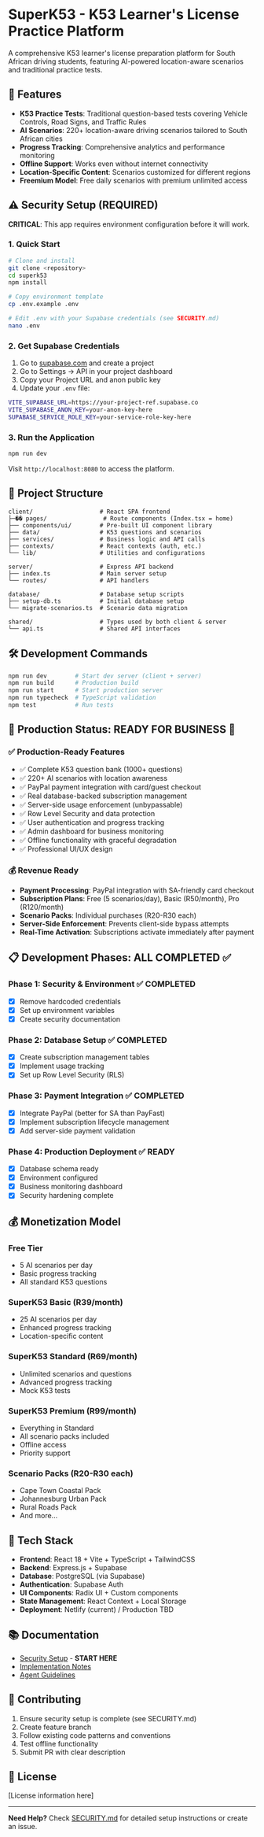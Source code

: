 # SuperK53 - K53 Learner's License Practice Platform

A comprehensive K53 learner's license preparation platform for South African driving students, featuring AI-powered location-aware scenarios and traditional practice tests.

## 🚀 Features

- **K53 Practice Tests**: Traditional question-based tests covering Vehicle Controls, Road Signs, and Traffic Rules
- **AI Scenarios**: 220+ location-aware driving scenarios tailored to South African cities
- **Progress Tracking**: Comprehensive analytics and performance monitoring
- **Offline Support**: Works even without internet connectivity
- **Location-Specific Content**: Scenarios customized for different regions
- **Freemium Model**: Free daily scenarios with premium unlimited access

## ⚠️ Security Setup (REQUIRED)

**CRITICAL**: This app requires environment configuration before it will work.

### 1. Quick Start

```bash
# Clone and install
git clone <repository>
cd superk53
npm install

# Copy environment template
cp .env.example .env

# Edit .env with your Supabase credentials (see SECURITY.md)
nano .env
```

### 2. Get Supabase Credentials

1. Go to [supabase.com](https://supabase.com) and create a project
2. Go to Settings → API in your project dashboard
3. Copy your Project URL and anon public key
4. Update your `.env` file:

```bash
VITE_SUPABASE_URL=https://your-project-ref.supabase.co
VITE_SUPABASE_ANON_KEY=your-anon-key-here
SUPABASE_SERVICE_ROLE_KEY=your-service-role-key-here
```

### 3. Run the Application

```bash
npm run dev
```

Visit `http://localhost:8080` to access the platform.

## 📁 Project Structure

```
client/                   # React SPA frontend
├─�� pages/                # Route components (Index.tsx = home)
├── components/ui/        # Pre-built UI component library
├── data/                 # K53 questions and scenarios
├── services/             # Business logic and API calls
├── contexts/             # React contexts (auth, etc.)
└── lib/                  # Utilities and configurations

server/                   # Express API backend
├── index.ts              # Main server setup
└── routes/               # API handlers

database/                 # Database setup scripts
├── setup-db.ts           # Initial database setup
└── migrate-scenarios.ts  # Scenario data migration

shared/                   # Types used by both client & server
└── api.ts                # Shared API interfaces
```

## 🛠 Development Commands

```bash
npm run dev        # Start dev server (client + server)
npm run build      # Production build
npm run start      # Start production server
npm run typecheck  # TypeScript validation
npm test           # Run tests
```

## 🚀 Production Status: READY FOR BUSINESS 🎉

### ✅ Production-Ready Features

- ✅ Complete K53 question bank (1000+ questions)
- ✅ 220+ AI scenarios with location awareness
- ✅ PayPal payment integration with card/guest checkout
- ✅ Real database-backed subscription management
- ✅ Server-side usage enforcement (unbypassable)
- ✅ Row Level Security and data protection
- ✅ User authentication and progress tracking
- ✅ Admin dashboard for business monitoring
- ✅ Offline functionality with graceful degradation
- ✅ Professional UI/UX design

### 💰 Revenue Ready

- **Payment Processing**: PayPal integration with SA-friendly card checkout
- **Subscription Plans**: Free (5 scenarios/day), Basic (R50/month), Pro (R120/month)
- **Scenario Packs**: Individual purchases (R20-R30 each)
- **Server-Side Enforcement**: Prevents client-side bypass attempts
- **Real-Time Activation**: Subscriptions activate immediately after payment

## 📋 Development Phases: ALL COMPLETED ✅

### Phase 1: Security & Environment ✅ COMPLETED

- [x] Remove hardcoded credentials
- [x] Set up environment variables
- [x] Create security documentation

### Phase 2: Database Setup ✅ COMPLETED

- [x] Create subscription management tables
- [x] Implement usage tracking
- [x] Set up Row Level Security (RLS)

### Phase 3: Payment Integration ✅ COMPLETED

- [x] Integrate PayPal (better for SA than PayFast)
- [x] Implement subscription lifecycle management
- [x] Add server-side payment validation

### Phase 4: Production Deployment ✅ READY

- [x] Database schema ready
- [x] Environment configured
- [x] Business monitoring dashboard
- [x] Security hardening complete

## 💰 Monetization Model

### Free Tier

- 5 AI scenarios per day
- Basic progress tracking
- All standard K53 questions

### SuperK53 Basic (R39/month)

- 25 AI scenarios per day
- Enhanced progress tracking
- Location-specific content

### SuperK53 Standard (R69/month)

- Unlimited scenarios and questions
- Advanced progress tracking
- Mock K53 tests

### SuperK53 Premium (R99/month)

- Everything in Standard
- All scenario packs included
- Offline access
- Priority support

### Scenario Packs (R20-R30 each)

- Cape Town Coastal Pack
- Johannesburg Urban Pack
- Rural Roads Pack
- And more...

## 🔧 Tech Stack

- **Frontend**: React 18 + Vite + TypeScript + TailwindCSS
- **Backend**: Express.js + Supabase
- **Database**: PostgreSQL (via Supabase)
- **Authentication**: Supabase Auth
- **UI Components**: Radix UI + Custom components
- **State Management**: React Context + Local Storage
- **Deployment**: Netlify (current) / Production TBD

## 📚 Documentation

- [Security Setup](SECURITY.md) - **START HERE**
- [Implementation Notes](IMPLEMENTATION_NOTES.md)
- [Agent Guidelines](AGENTS.md)

## 🤝 Contributing

1. Ensure security setup is complete (see SECURITY.md)
2. Create feature branch
3. Follow existing code patterns and conventions
4. Test offline functionality
5. Submit PR with clear description

## 📄 License

[License information here]

---

**Need Help?** Check [SECURITY.md](SECURITY.md) for detailed setup instructions or create an issue.
